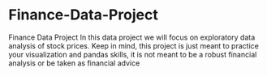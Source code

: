 # Finance-Data-Project
Finance Data Project In this data project we will focus on exploratory data analysis of stock prices. Keep in mind, this project is just meant to practice your visualization and pandas skills, it is not meant to be a robust financial analysis or be taken as financial advice
